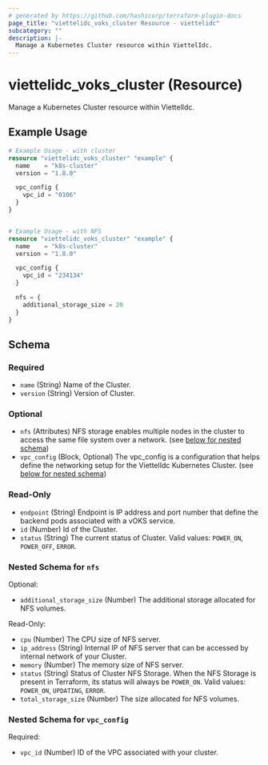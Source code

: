 ```yaml
---
# generated by https://github.com/hashicorp/terraform-plugin-docs
page_title: "viettelidc_voks_cluster Resource - viettelidc"
subcategory: ""
description: |-
  Manage a Kubernetes Cluster resource within ViettelIdc.
---
```


# viettelidc_voks_cluster (Resource)

Manage a Kubernetes Cluster resource within ViettelIdc.

## Example Usage

```terraform
# Example Usage - with cluster
resource "viettelidc_voks_cluster" "example" {
  name    = "k8s-cluster"
  version = "1.8.0"

  vpc_config {
    vpc_id = "0106"
  }
}


# Example Usage - with NFS
resource "viettelidc_voks_cluster" "example" {
  name    = "k8s-cluster"
  version = "1.8.0"

  vpc_config {
    vpc_id = "234134"
  }

  nfs = {
    additional_storage_size = 20
  }
}
```

<!-- schema generated by tfplugindocs -->
## Schema

### Required

- `name` (String) Name of the Cluster.
- `version` (String) Version of Cluster.

### Optional

- `nfs` (Attributes) NFS storage enables multiple nodes in the cluster to access the same file system over a network. (see [below for nested schema](#nestedatt--nfs))
- `vpc_config` (Block, Optional) The vpc_config is a configuration that helps define the networking setup for the ViettelIdc Kubernetes Cluster. (see [below for nested schema](#nestedblock--vpc_config))

### Read-Only

- `endpoint` (String) Endpoint is IP address and port number that define the backend pods associated with a vOKS service.
- `id` (Number) Id of the Cluster.
- `status` (String) The current status of Cluster. Valid values: `POWER_ON`, `POWER_OFF`, `ERROR`.

<a id="nestedatt--nfs"></a>
### Nested Schema for `nfs`

Optional:

- `additional_storage_size` (Number) The additional storage allocated for NFS volumes.

Read-Only:

- `cpu` (Number) The CPU size of NFS server.
- `ip_address` (String) Internal IP of NFS server that can be accessed by internal network of your Cluster.
- `memory` (Number) The memory size of NFS server.
- `status` (String) Status of Cluster NFS Storage. When the NFS Storage is present in Terraform, its status will always be `POWER_ON`. Valid values: `POWER_ON`, `UPDATING`, `ERROR`.
- `total_storage_size` (Number) The size allocated for NFS volumes.


<a id="nestedblock--vpc_config"></a>
### Nested Schema for `vpc_config`

Required:

- `vpc_id` (Number) ID of the VPC associated with your cluster.
